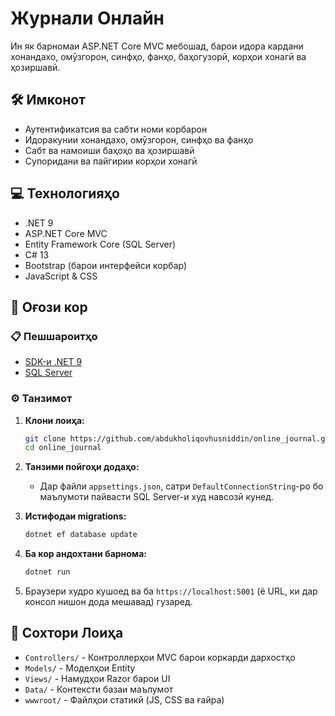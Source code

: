 # Журнали Онлайн

Ин як барномаи ASP.NET Core MVC мебошад, барои идора кардани хонандахо, омӯзгорон, синфҳо, фанҳо, баҳогузорӣ, корҳои хонагӣ ва ҳозиршавӣ.

## 🛠 Имконот

- Аутентификатсия ва сабти номи корбарон  
- Идоракунии хонандахо, омӯзгорон, синфҳо ва фанҳо  
- Сабт ва намоиши баҳоҳо ва ҳозиршавӣ  
- Супоридани ва пайгирии корҳои хонагӣ  

## 💻 Технологияҳо

- .NET 9  
- ASP.NET Core MVC  
- Entity Framework Core (SQL Server)  
- C# 13  
- Bootstrap (барои интерфейси корбар)  
- JavaScript & CSS  

## 🚀 Оғози кор

### 📋 Пешшароитҳо

- [SDK-и .NET 9](https://dotnet.microsoft.com/download)  
- [SQL Server](https://www.microsoft.com/en-us/sql-server/sql-server-downloads)  

### ⚙️ Танзимот

1. **Клони лоиҳа:**
   ```bash
   git clone https://github.com/abdukholiqovhusniddin/online_journal.git
   cd online_journal
   ```

2. **Танзими пойгоҳи додаҳо:**

   * Дар файли `appsettings.json`, сатри `DefaultConnectionString`-ро бо маълумоти пайвасти SQL Server-и худ навсозӣ кунед.

3. **Истифодаи migrations:**

   ```bash
   dotnet ef database update
   ```

4. **Ба кор андохтани барнома:**

   ```bash
   dotnet run
   ```

5. Браузери худро кушоед ва ба `https://localhost:5001` (ё URL, ки дар консол нишон дода мешавад) гузаред.

## 📂 Сохтори Лоиҳа

* `Controllers/` - Контроллерҳои MVC барои коркарди дархостҳо
* `Models/` - Моделҳои Entity
* `Views/` - Намудҳои Razor барои UI
* `Data/` - Контексти базаи маълумот
* `wwwroot/` - Файлҳои статикӣ (JS, CSS ва ғайра)
